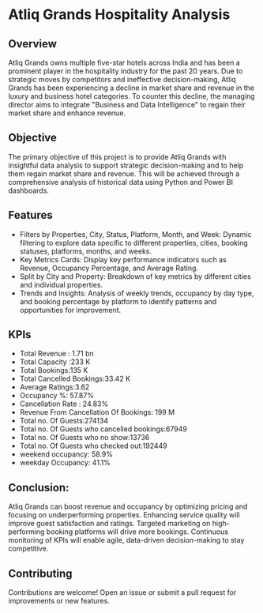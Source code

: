 # Atliq Grands Hospitality Analysis
## Overview
Atliq Grands owns multiple five-star hotels across India and has been a prominent player in the hospitality industry for the past 20 years. Due to strategic moves by competitors and ineffective decision-making, Atliq Grands has been experiencing a decline in market share and revenue in the luxury and business hotel categories. To counter this decline, the managing director aims to integrate "Business and Data Intelligence" to regain their market share and enhance revenue.

## Objective
The primary objective of this project is to provide Atliq Grands with insightful data analysis to support strategic decision-making and to help them regain market share and revenue. This will be achieved through a comprehensive analysis of historical data using Python and Power BI dashboards.
## Features
- Filters by Properties, City, Status, Platform, Month, and Week: Dynamic filtering to explore data specific to different properties, cities, booking statuses, platforms, months, and weeks.
- Key Metrics Cards: Display key performance indicators such as Revenue, Occupancy Percentage, and Average Rating.
- Split by City and Property: Breakdown of key metrics by different cities and individual properties.
- Trends and Insights: Analysis of weekly trends, occupancy by day type, and booking percentage by platform to identify patterns and opportunities for improvement.
## KPIs
- Total Revenue : 1.71 bn
- Total Capacity :233 K
- Total Bookings:135 K
- Total Cancelled Bookings:33.42 K
- Average Ratings:3.62
- Occupancy %: 57.87%
- Cancellation Rate : 24.83%
- Revenue From Cancellation Of Bookings: 199 M
- Total no. Of Guests:274134
- Total no. Of Guests who cancelled bookings:67949
- Total no. Of Guests who no show:13736
- Total no. Of Guests who checked out:192449
- weekend occupancy: 58.9%
- weekday Occupancy: 41.1%
## Conclusion:
Atliq Grands can boost revenue and occupancy by optimizing pricing and focusing on underperforming properties. Enhancing service quality will improve guest satisfaction and ratings. Targeted marketing on high-performing booking platforms will drive more bookings. Continuous monitoring of KPIs will enable agile, data-driven decision-making to stay competitive.
## Contributing
Contributions are welcome! Open an issue or submit a pull request for improvements or new features.
